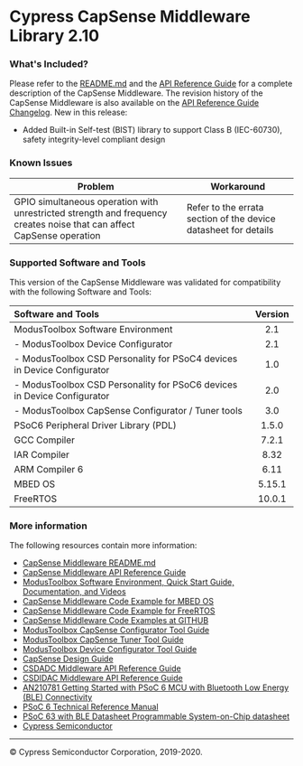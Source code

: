 # Cypress CapSense Middleware Library 2.10

### What's Included?
Please refer to the [README.md](./README.md) and the [API Reference Guide](https://cypresssemiconductorco.github.io/capsense/capsense_api_reference_manual/html/index.html) for a complete description of the CapSense Middleware.
The revision history of the CapSense Middleware is also available on the [API Reference Guide Changelog](https://cypresssemiconductorco.github.io/capsense/capsense_api_reference_manual/html/index.html#section_capsense_changelog).
New in this release:
* Added Built-in Self-test (BIST) library to support Class B (IEC-60730), safety integrity-level compliant design

### Known Issues
| Problem | Workaround |
| ------- | ---------- |
| GPIO simultaneous operation with unrestricted strength and frequency creates noise that can affect CapSense operation | Refer to the errata section of the device datasheet for details |

### Supported Software and Tools
This version of the CapSense Middleware was validated for compatibility with the following Software and Tools:

| Software and Tools                                                        | Version |
| :---                                                                      | :----:  |
| ModusToolbox Software Environment                                         | 2.1     |
| - ModusToolbox Device Configurator                                        | 2.1     |
| - ModusToolbox CSD Personality for PSoC4 devices in Device Configurator   | 1.0     |
| - ModusToolbox CSD Personality for PSoC6 devices in Device Configurator   | 2.0     |
| - ModusToolbox CapSense Configurator / Tuner tools                        | 3.0     |
| PSoC6 Peripheral Driver Library (PDL)                                     | 1.5.0   |
| GCC Compiler                                                              | 7.2.1   |
| IAR Compiler                                                              | 8.32    |
| ARM Compiler 6                                                            | 6.11    |
| MBED OS                                                                   | 5.15.1  |
| FreeRTOS                                                                  | 10.0.1  |

### More information
The following resources contain more information:
* [CapSense Middleware README.md](./README.md)
* [CapSense Middleware API Reference Guide](https://cypresssemiconductorco.github.io/capsense/capsense_api_reference_manual/html/index.html)
* [ModusToolbox Software Environment, Quick Start Guide, Documentation, and Videos](https://www.cypress.com/products/modustoolbox-software-environment)
* [CapSense Middleware Code Example for MBED OS](https://github.com/cypresssemiconductorco/mbed-os-example-capsense)
* [CapSense Middleware Code Example for FreeRTOS](https://www.cypress.com/documentation/code-examples/ce218136-psoc-6-mcu-e-ink-display-capsense-rtos)
* [CapSense Middleware Code Examples at GITHUB](https://github.com/cypresssemiconductorco)
* [ModusToolbox CapSense Configurator Tool Guide](https://www.cypress.com/ModusToolboxCapSenseConfig)
* [ModusToolbox CapSense Tuner Tool Guide](https://www.cypress.com/ModusToolboxCapSenseTuner)
* [ModusToolbox Device Configurator Tool Guide](https://www.cypress.com/ModusToolboxDeviceConfig)
* [CapSense Design Guide](https://www.cypress.com/documentation/application-notes/an85951-psoc-4-and-psoc-6-mcu-capsense-design-guide)
* [CSDADC Middleware API Reference Guide](https://cypresssemiconductorco.github.io/csdadc/csdadc_api_reference_manual/html/index.html)
* [CSDIDAC Middleware API Reference Guide](https://cypresssemiconductorco.github.io/csdidac/csdidac_api_reference_manual/html/index.html)
* [AN210781 Getting Started with PSoC 6 MCU with Bluetooth Low Energy (BLE) Connectivity](http://www.cypress.com/an210781)
* [PSoC 6 Technical Reference Manual](https://www.cypress.com/documentation/technical-reference-manuals/psoc-6-mcu-psoc-63-ble-architecture-technical-reference)
* [PSoC 63 with BLE Datasheet Programmable System-on-Chip datasheet](http://www.cypress.com/ds218787)
* [Cypress Semiconductor](http://www.cypress.com)
  
---
© Cypress Semiconductor Corporation, 2019-2020.